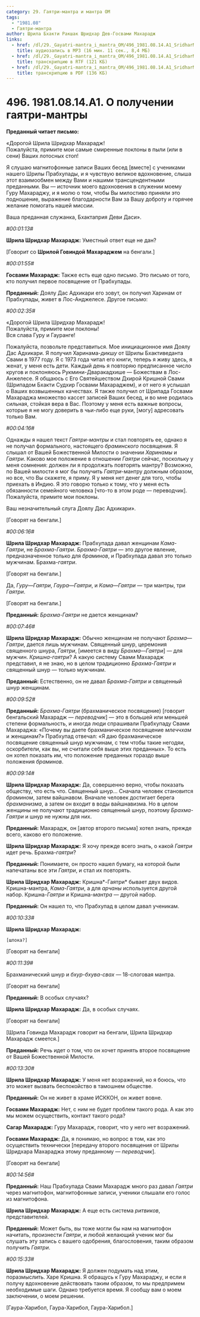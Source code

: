 ```yaml
---
category: 29. Гаятри-мантра и мантра ОМ
tags:
  - "1981.08"
  - Гаятри-мантра
author: Шрила Бхакти Ракшак Шридхар Дев-Госвами Махарадж
links:
  - href: /dl/29._Gayatri-mantra_i_mantra_OM/496_1981.08.14.A1_SridharMj_O_poluchenii_gayatri-mantry.mp3
    title: аудиозапись в MP3 (16 мин. 11 сек., 8,4 МБ)
  - href: /dl/29._Gayatri-mantra_i_mantra_OM/496_1981.08.14.A1_SridharMj_O_poluchenii_gayatri-mantry.rtf
    title: транскрипцию в RTF (121 КБ)
  - href: /dl/29._Gayatri-mantra_i_mantra_OM/496_1981.08.14.A1_SridharMj_O_poluchenii_gayatri-mantry.pdf
    title: транскрипцию в PDF (136 КБ)
---
```


# 496. 1981.08.14.A1. О получении гаятри-мантры

**Преданный читает письмо:**

«Дорогой Шрила Шридхар Махарадж!\
Пожалуйста, примите мои самые смиренные поклоны в пыли (или в сени) Ваших лотосных стоп!

Я слушаю магнитофонные записи Ваших бесед [вместе] с учениками нашего Шрилы Прабхупады, и я чувствую великое вдохновение, слыша этот взаимообмен между Вами и нашими трансцендентными преданными. Вы — источник моего вдохновения в служении моему Гуру Махараджу, и я молю о том, чтобы Вы милостиво приняли это подношение, выражение благодарности Вам за Вашу доброту и горячее желание помогать нашей миссии.

Ваша преданная служанка, Бхактаприя Деви Даси».

*#00:01:13#*

**Шрила Шридхар Махарадж:** Уместный ответ еще не дан?

[Говорит со **Шрилой Говиндой Махараджем** на бенгали.]

*#00:01:55#*

**Госвами Махарадж:** Также есть еще одно письмо. Это письмо от того, кто получил первое посвящение от Прабхупады.

**Преданный:** Доялу Дас Адхикари его зовут, он получил Харинам от Прабхупады, живет в Лос-Анджелесе. Другое письмо:

*#00:02:35#*

«Дорогой Шрила Шридхар Махарадж!\
Пожалуйста, примите мои поклоны!\
Вся слава Гуру и Гауранге!

Пожалуйста, позвольте представиться. Мое инициационное имя Доялу Дас Адхикари. Я получил Харинама-*дикшу* от Шрилы Бхактиведанта Свами в 1977 году. Я с 1973 года читал его книги, теперь я живу здесь, я женат, у меня есть дети. Каждый день я повторяю предписанное число кругов и поклоняюсь Рукмини-Дваракадхише — Божествам в Лос-Анжелесе. Я общаюсь с Его Святейшеством Дхирой Кришной Свами (Шрипадом Бхакти Судхир Госвами Махараджем), и от него я услышал о Ваших возвышенных качествах. Я также получил от Шрипада Госвами Махараджа множество кассет записей Ваших бесед, и во мне родилась сильная, стойкая вера в Вас. Поэтому у меня есть важные вопросы, которые я не могу доверить в чьи-либо еще руки, [могу] адресовать только Вам.

*#00:04:16#*

Однажды я нашел текст *Гаятри-мантры* и стал повторять ее, однако я не получал формального, настоящего *браминского* посвящения. Я слышал от Вашей Божественной Милости о значении *Харинамы* и *Гаятри*. Каково мое положение в отношении *Гаятри* сейчас, поскольку у меня сомнения: должен ли я продолжать повторять мантру? Возможно, по Вашей милости я мог бы получить *Гаятри*-мантру должным образом, но все, что Вы скажете, я приму. Я у меня нет денег для того, чтобы приехать в Индию. Я это говорю только к тому, что у меня есть обязанности семейного человека [что-то в этом роде — переводчик]. Пожалуйста, примите мои поклоны.

Ваш незначительный слуга Доялу Дас Адхикари».

[Говорят на бенгали.]

*#00:06:16#*

**Шрила Шридхар Махарадж:** Прабхупада давал женщинам *Кама-Гаятри*, не *Брахма-Гаятри*. *Брахма-Гаятри* — это другое явление, предназначенное только для *браминов*, и Прабхупада давал это только мужчинам. Брахма-*гаятри*.

[Говорят на бенгали.]

Да, *Гуру*—*Гаятри*, *Гаура*—*Гаятри*, и *Кама*—*Гаятри* — три мантры, три *Гаятри*.

[Говорят на бенгали.]

**Преданный:** *Брахма-Гаятри* не дается женщинам?

*#00:07:46#*

**Шрила Шридхар Махарадж:** Обычно женщинам не получают *Брахма*—*Гаятри*, дается лишь мужчинам. Священный шнур, церемония священного шнура, *Гаятри*, [имеется в виду *Брахма*—*Гаятри*] — для мужчин. *Кришна-гаятри*? А какую систему Свами Махарадж представил, я не знаю, но в целом традиционно *Брахма-Гаятри* и священный шнур — только мужчинам.

**Преданный:** Естественно, он не давал *Брахма-Гаятри* и священный шнур женщинам.

*#00:09:52#*

**Преданный:** *Брахма-Гаятри* (брахманическое посвящение) [говорит бенгальский Махарадж — *переводчик*] — это в большей или меньшей степени формальность, и иногда люди спрашивали Прабхупаду Свами Махараджа: «Почему вы даете брахманическое посвящение *млеччхам* и женщинам?» Прабхупад отвечал: «Я даю брахманическое посвящение священный шнур мужчинам, с тем чтобы такие негодяи, оскорбители, как вы, не считали себя выше этих преданных». То есть он хотел показать им, что положение преданных гораздо выше положения *браминов*.

*#00:09:14#*

**Шрила Шридхар Махарадж:** Да, совершенно верно, чтобы показать обществу, что есть что. Священный шнур… Сначала человек становится *брамином*, затем вайшнавом. Вначале человек достигает берега *брахманизма*, а затем он входит в воды вайшнавизма. Но в целом женщины не получают традиционно священный шнур, поэтому *Брахма-Гаятри* и шнур не нужны для них.

**Преданный:** Махарадж, он [автор второго письма] хотел знать, прежде всего, каково его положение.

**Шрила Шридхар Махарадж:** Я хочу прежде всего знать, о какой *Гаятри* идет речь. Брахма-*гаятри*?

**Преданный:** Понимаете, он просто нашел бумагу, на которой были напечатаны все эти *Гаятри*, и стал их повторять.

**Шрила Шридхар Махарадж:** Кришна*-Гаятри* бывает двух видов. Кришна-мантра, *Кама-Гаятри*, а для *арчаны* используется другой набор. Кришна-*Гаятри* и Кришна-*мантра* — другой набор.

**Преданный:** Он нашел то, что Прабхупад в целом давал ученикам.

*#00:10:33#*

**Шрила Шридхар Махарадж:**

    [шлока?]

[Говорят на бенгали]

*#00:11:39#*

Брахманический шнур и *бхур-бхува-свах* — 18-слоговая мантра.

[Говорят на бенгали]

**Преданный:** В особых случаях?

**Шрила Шридхар Махарадж:** Да, в особых случаях.

[Говорят на бенгали]

[Шрила Говинда Махарадж говорит на бенгали, Шрила Шридхар Махарадж смеется.]

**Преданный:** Речь идет о том, что он хочет принять второе посвящение от Вашей Божественной Милости.

*#00:13:30#*

**Шрила Шридхар Махарадж:** У меня нет возражений, но я боюсь, что это может вызвать беспокойство в тамошнем обществе.

**Преданный:** Он не живет в храме ИСККОН, он живет вовне.

**Госвами Махарадж:** Нет, с ним не будет проблем такого рода. А как это мы можем осуществить, контакт такого рода?

**Сагар Махарадж:** Гуру Махарадж, говорит, что у него нет возражений.

**Госвами Махарадж:** Да, я понимаю, но вопрос в том, как это осуществить технически [передачу второго посвящения от Шрилы Шридхара Махараджа этому преданному — *переводчик*].

[Говорят на бенгали]

*#00:14:56#*

**Преданный:** Наш Прабхупада Свами Махарадж много раз давал *Гаятри* через магнитофон, магнитофонные записи, ученики слышали его голос из магнитофона.

**Шрила Шридхар Махарадж:** А еще есть система *ритвиков*, представителей.

**Преданный:** Может быть, вы тоже могли бы нам на магнитофон начитать, произнести *Гаятри*, и любой желающий ученик мог бы слушать эту запись с вашего одобрения, благословения, таким образом получить *Гаятри*.

*#00:15:33#*

**Шрила Шридхар Махарадж:** Я должен подумать над этим, поразмыслить. Харе Кришна. Я обращусь к Гуру Махараджу, и если я получу вдохновение действовать таким образом, то мы предпримем необходимые шаги. Однако требуется время. Я сообщу вам о моем заключении, о моем решении.

[Гаура-Харибол, Гаура-Харибол, Гаура-Харибол.]

